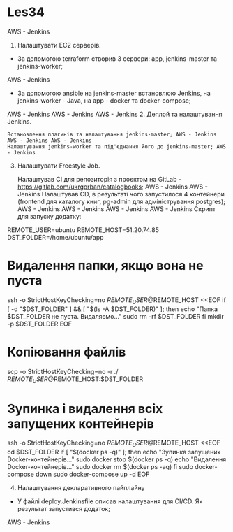 # Les34

AWS - Jenkins
1. Налаштувати EC2 серверів.
- За допомогою terraform створив 3 сервери: app, jenkins-master та jenkins-worker;

AWS - Jenkins
- За допомогою ansible на jenkins-master встановлюю Jenkins, на jenkins-worker - Java, на app - docker та docker-compose;

AWS - Jenkins AWS - Jenkins AWS - Jenkins
2. Деплой та налаштування Jenkins.

    Встановлення плагинів та налаштування jenkins-master; AWS - Jenkins AWS - Jenkins AWS - Jenkins
    Налаштування jenkins-worker та під'єднання його до jenkins-master; AWS - Jenkins

3. Налаштувати Freestyle Job.

    Налаштував СІ для репозиторія з проєктом на GitLab - https://gitlab.com/ukrgorban/catalogbooks; AWS - Jenkins AWS - Jenkins
    Налаштував СD, в результаті чого запустилося 4 контейнери (frontend для каталогу книг, pg-admin для адміністрування postgres); AWS - Jenkins AWS - Jenkins AWS - Jenkins AWS - Jenkins
    Скрипт для запуску додатку:

REMOTE_USER=ubuntu
REMOTE_HOST=51.20.74.85
DST_FOLDER=/home/ubuntu/app

# Видалення папки, якщо вона не пуста
ssh -o StrictHostKeyChecking=no $REMOTE_USER@$REMOTE_HOST <<EOF
if [ -d "$DST_FOLDER" ] && [ "\$(ls -A $DST_FOLDER)" ]; then
    echo "Папка $DST_FOLDER не пуста. Видаляємо..."
    sudo rm -rf $DST_FOLDER
fi
mkdir -p $DST_FOLDER
EOF

# Копіювання файлів
scp -o StrictHostKeyChecking=no -r ./ $REMOTE_USER@$REMOTE_HOST:$DST_FOLDER

# Зупинка і видалення всіх запущених контейнерів
ssh -o StrictHostKeyChecking=no $REMOTE_USER@$REMOTE_HOST <<EOF
cd $DST_FOLDER
if [ "\$(docker ps -q)" ]; then
    echo "Зупинка запущених Docker-контейнерів..."
    sudo docker stop \$(docker ps -q)
    echo "Видалення Docker-контейнерів..."
    sudo docker rm \$(docker ps -aq)
fi
sudo docker-compose down
sudo docker-compose up -d
EOF

4. Налаштування декларативного пайплайну
- У файлі deploy.Jenkinsfile описав налаштування для CI/CD. Як результат запустився додаток;

AWS - Jenkins
